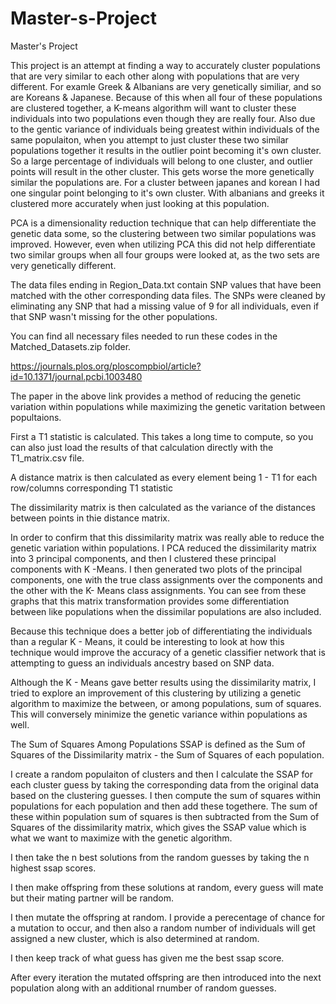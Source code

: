 # Master-s-Project
Master's Project

This project is an attempt at finding a way to accurately cluster populations that are very similar to each other along with populations that are very different. 
For examle Greek & Albanians are very genetically similiar, and so are Koreans & Japanese. Because of this when all four of these populations are clustered together, a K-means algorithm will want to cluster these individuals into two populations even though they are really four. Also due to the gentic variance of individuals being greatest within individuals of the same populaiton, when you attempt to just cluster these two similar populations together it results in the outlier point becoming it's own cluster. So a large percentage of individuals will belong to one cluster, and outlier points will result in the other cluster. This gets worse the more genetically similar the populations are. For a cluster between japanes and korean I had one singular point belonging to it's own cluster. With albanians and greeks it clustered more accurately when just looking at this population. 

PCA is a dimensionality reduction technique that can help differentiate the genetic data some, so the clustering between two similar populations was improved.
However, even when utilizing PCA this did not help differentiate two similar groups when all four groups were looked at, as the two sets are very genetically different. 

The data files ending in Region_Data.txt contain SNP values that have been matched with the other corresponding data files.
The SNPs were cleaned by eliminating any SNP that had a missing value of 9 for all individuals, even if that SNP wasn't missing for the other populations.

You can find all necessary files needed to run these codes in the Matched_Datasets.zip folder.

https://journals.plos.org/ploscompbiol/article?id=10.1371/journal.pcbi.1003480

The paper in the above link provides a method of reducing the genetic variation within populations while maximizing the genetic varitation between popultaions.

First a T1 statistic is calculated. This takes a long time to compute, so you can also just load the results of that calculation directly with the T1_matrix.csv file. 

A distance matrix is then calculated as every element being 1 - T1 for each row/columns corresponding T1 statistic

The dissimilarity matrix is then calculated as the variance of the distances between points in thie distance matrix.

In order to confirm that this dissimilarity matrix was really able to reduce the genetic variation within populations. I PCA reduced the dissimilarity matrix into 3 principal components, and then I clustered these principal components with K -Means. I then generated two plots of the principal components, one with the true class assignments over the components and the other with the K- Means class assignments. You can see from these graphs that this matrix transformation provides some differentiation between like populations when the dissimilar populations are also included.

Because this technique does a better job of differentiating the individuals than a regular K - Means, it could be interesting to look at how this technique would improve the accuracy of a genetic classifier network that is attempting to guess an individuals ancestry based on SNP data. 

Although the K - Means gave better results using the dissimilarity matrix, I tried to explore an improvement of this clustering by utilizing a genetic algorithm to maximize the between, or among populations, sum of squares. This will conversely minimize the genetic variance within populations as well. 

The Sum of Squares Among Populations SSAP is defined as the Sum of Squares of the Dissimilarity matrix - the Sum of Squares of each population.

I create a random populaiton of clusters and then I calculate the SSAP for each cluster guess by taking the corresponding data from the original data based on the clustering guesses. I then compute the sum of squares within populations for each population and then add these togethere. The sum of these within population sum of squares is  then subtracted from the Sum of Squares of the dissimilarity matrix, which gives the SSAP value which is what we want to maximize with the genetic algorithm. 

I then take the n best solutions from the random guesses by taking the n highest ssap scores.

I then make offspring from these solutions at random, every guess will mate but their mating partner will be random.

I then mutate the offspring at random. I provide a perecentage of chance for a mutation to occur, and then also a random number of individuals will get assigned a new cluster, which is also determined at random.

I then keep track of what guess has given me the best ssap score. 

After every iteration the mutated offspring are then introduced into the next population along with an additional rnumber of random guesses.

